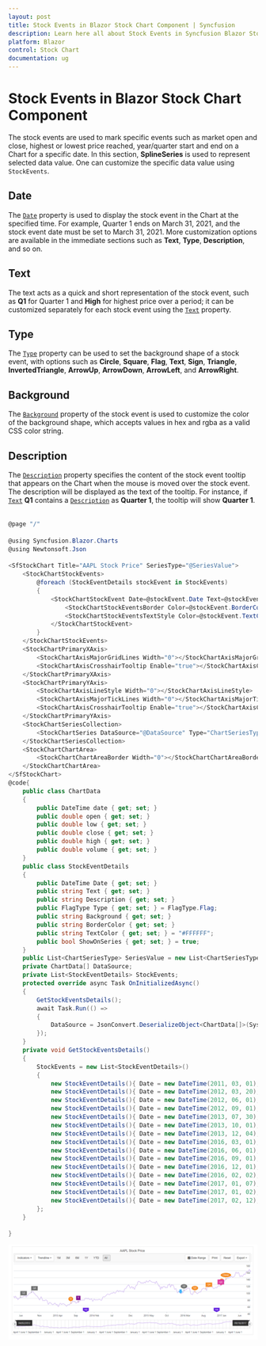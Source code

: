 ```yaml
---
layout: post
title: Stock Events in Blazor Stock Chart Component | Syncfusion
description: Learn here all about Stock Events in Syncfusion Blazor Stock Chart component and more.
platform: Blazor
control: Stock Chart 
documentation: ug
---
```


# Stock Events in Blazor Stock Chart Component

The stock events are used to mark specific events such as market open and close, highest or lowest price reached, year/quarter start and end on a Chart for a specific date. In this section, **SplineSeries** is used to represent selected data value. One can customize the specific data value using `StockEvents`.

## Date

The [`Date`](https://help.syncfusion.com/cr/blazor/Syncfusion.Blazor.Charts.StockChartStockEvent.html#Syncfusion_Blazor_Charts_StockChartStockEvent_Date) property is used to display the stock event in the Chart at the specified time. For example, Quarter 1 ends on March 31, 2021, and the stock event date must be set to March 31, 2021. More customization options are available in the immediate sections such as **Text**, **Type**, **Description**, and so on.

## Text

The text acts as a quick and short representation of the stock event, such as **Q1** for Quarter 1 and **High** for highest price over a period; it can be customized separately for each stock event using the [`Text`](https://help.syncfusion.com/cr/blazor/Syncfusion.Blazor.Charts.StockChartStockEvent.html#Syncfusion_Blazor_Charts_StockChartStockEvent_Text) property.

## Type

The [`Type`](https://help.syncfusion.com/cr/blazor/Syncfusion.Blazor.Charts.FlagType.html) property can be used to set the background shape of a stock event, with options such as **Circle**, **Square**, **Flag**, **Text**, **Sign**, **Triangle**, **InvertedTriangle**, **ArrowUp**, **ArrowDown**, **ArrowLeft**, and **ArrowRight**.

## Background

The [`Background`](https://help.syncfusion.com/cr/blazor/Syncfusion.Blazor.Charts.StockChartStockEvent.html#Syncfusion_Blazor_Charts_StockChartStockEvent_Background) property of the stock event is used to customize the color of the background shape, which accepts values in hex and rgba as a valid CSS color string.

## Description

The [`Description`](https://help.syncfusion.com/cr/blazor/Syncfusion.Blazor.Charts.StockChartStockEvent.html#Syncfusion_Blazor_Charts_StockChartStockEvent_Description) property specifies the content of the stock event tooltip that appears on the Chart when the mouse is moved over the stock event. The description will be displayed as the text of the tooltip. For instance, if [`Text`](https://help.syncfusion.com/cr/blazor/Syncfusion.Blazor.Charts.StockChartStockEvent.html#Syncfusion_Blazor_Charts_StockChartStockEvent_Text) **Q1** contains a [`Description`](https://help.syncfusion.com/cr/blazor/Syncfusion.Blazor.Charts.StockChartStockEvent.html#Syncfusion_Blazor_Charts_StockChartStockEvent_Description) as **Quarter 1**, the tooltip will show **Quarter 1**.

```csharp

@page "/"

@using Syncfusion.Blazor.Charts
@using Newtonsoft.Json

<SfStockChart Title="AAPL Stock Price" SeriesType="@SeriesValue">
    <StockChartStockEvents>
        @foreach (StockEventDetails stockEvent in StockEvents)
        {
            <StockChartStockEvent Date=@stockEvent.Date Text=@stockEvent.Text Description=@stockEvent.Description Type=@stockEvent.Type Background=@stockEvent.Background ShowOnSeries=@stockEvent.ShowOnSeries>
                <StockChartStockEventsBorder Color=@stockEvent.BorderColor></StockChartStockEventsBorder>
                <StockChartStockEventsTextStyle Color=@stockEvent.TextColor></StockChartStockEventsTextStyle>
            </StockChartStockEvent>
        }
    </StockChartStockEvents>
    <StockChartPrimaryXAxis>
        <StockChartAxisMajorGridLines Width="0"></StockChartAxisMajorGridLines>
        <StockChartAxisCrosshairTooltip Enable="true"></StockChartAxisCrosshairTooltip>
    </StockChartPrimaryXAxis>
    <StockChartPrimaryYAxis>
        <StockChartAxisLineStyle Width="0"></StockChartAxisLineStyle>
        <StockChartAxisMajorTickLines Width="0"></StockChartAxisMajorTickLines>
        <StockChartAxisCrosshairTooltip Enable="true"></StockChartAxisCrosshairTooltip>
    </StockChartPrimaryYAxis>
    <StockChartSeriesCollection>
        <StockChartSeries DataSource="@DataSource" Type="ChartSeriesType.Spline"></StockChartSeries>
    </StockChartSeriesCollection>
    <StockChartChartArea>
        <StockChartChartAreaBorder Width="0"></StockChartChartAreaBorder>
    </StockChartChartArea>
</SfStockChart>
@code{
    public class ChartData
    {
        public DateTime date { get; set; }
        public double open { get; set; }
        public double low { get; set; }
        public double close { get; set; }
        public double high { get; set; }
        public double volume { get; set; }
    }
    public class StockEventDetails
    {
        public DateTime Date { get; set; }
        public string Text { get; set; }
        public string Description { get; set; }
        public FlagType Type { get; set; } = FlagType.Flag;
        public string Background { get; set; }
        public string BorderColor { get; set; }
        public string TextColor { get; set; } = "#FFFFFF";
        public bool ShowOnSeries { get; set; } = true;
    }
    public List<ChartSeriesType> SeriesValue = new List<ChartSeriesType>();
    private ChartData[] DataSource;
    private List<StockEventDetails> StockEvents;
    protected override async Task OnInitializedAsync()
    {
        GetStockEventsDetails();
        await Task.Run(() =>
        {
            DataSource = JsonConvert.DeserializeObject<ChartData[]>(System.IO.File.ReadAllText("./wwwroot/data/chart-data.json"));
        });
    }
    private void GetStockEventsDetails()
    {
        StockEvents = new List<StockEventDetails>()
        {
            new StockEventDetails(){ Date = new DateTime(2011, 03, 01), Text ="Q2", Description = "2012 Quarter2", Type = FlagType.Flag, Background = "#6C6D6D", BorderColor = "#6C6D6D"},
            new StockEventDetails(){ Date = new DateTime(2012, 03, 20), Text ="Open", Description = "Markets opened", Background = "#f48a21", Type = FlagType.Circle, BorderColor = "#f48a21"},
            new StockEventDetails(){ Date = new DateTime(2012, 06, 01), Text ="Q3", Description = "2013 Quarter3", Background = "#6C6D6D", Type = FlagType.Flag, BorderColor = "#6C6D6D"},
            new StockEventDetails(){ Date = new DateTime(2012, 09, 01), Text ="Q4", Description = "2013 Quarter4", Background = "#6C6D6D", Type = FlagType.Flag, BorderColor = "#6C6D6D"},
            new StockEventDetails(){ Date = new DateTime(2013, 07, 30), Text ="G", Description = "Google Stock", Background = "#f48a21", Type = FlagType.Circle, BorderColor = "#f48a21"},
            new StockEventDetails(){ Date = new DateTime(2013, 10, 01), Text ="Y", Description = "Yahoo Stock", Background = "#841391", Type = FlagType.Square, BorderColor = "#841391"},
            new StockEventDetails(){ Date = new DateTime(2013, 12, 04), Text ="Y2", Description = "Year 2013", Background = "#6322e0", Type = FlagType.Pin, BorderColor = "#6322e0", ShowOnSeries = false},
            new StockEventDetails(){ Date = new DateTime(2016, 03, 01), Text ="Q2", Description = "2014 Quarter2", Background = "#6C6D6D", Type = FlagType.Circle, BorderColor = "#6C6D6D"},
            new StockEventDetails(){ Date = new DateTime(2016, 06, 01), Text ="Q3", Description = "2014 Quarter3", Background = "#f48a21", Type = FlagType.Circle, BorderColor = "#f48a21"},
            new StockEventDetails(){ Date = new DateTime(2016, 09, 01), Text ="Q4", Description = "2014 Quarter4", Background = "#f48a21", Type = FlagType.Flag, BorderColor = "#f48a21"},
            new StockEventDetails(){ Date = new DateTime(2016, 12, 01), Text ="Y4", Description = "Year 2015", Background = "#6322e0", Type = FlagType.Pin, BorderColor = "#6322e0", ShowOnSeries= false},
            new StockEventDetails(){ Date = new DateTime(2016, 02, 02), Text ="End", Description = "Markets closed", Background = "#3ab0f9", Type = FlagType.ArrowDown, BorderColor = "#3ab0f9"},
            new StockEventDetails(){ Date = new DateTime(2017, 01, 07), Text ="A", Description = "Amazon Stock", Background = "#f48a21", Type = FlagType.Circle, BorderColor = "#f48a21"},
            new StockEventDetails(){ Date = new DateTime(2017, 01, 02), Text ="Q1", Description = "AAPL Stock", Background = "#dd3c9f", Type = FlagType.Text, BorderColor = "#dd3c9f"},
            new StockEventDetails(){ Date = new DateTime(2017, 02, 12), Text ="Close", Description = "Markets closed", Background = "#f48a21", Type = FlagType.Circle, BorderColor = "#f48a21"}
        };
    }

}

```

![Stock Events in Stock Chart](images/stock-events.png)